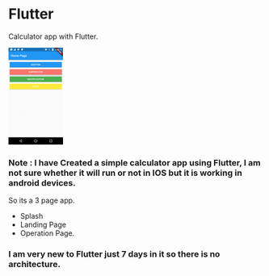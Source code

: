 # Flutter
Calculator app with Flutter. 

![](Webp.net-gifmaker.gif)

### Note : I have Created a simple calculator app using Flutter, I am not sure whether it will run or not in IOS but it is working in android devices.

So its a 3 page app.
- Splash
- Landing Page
- Operation Page.

### I am very new to Flutter just 7 days in it so there is no architecture.



